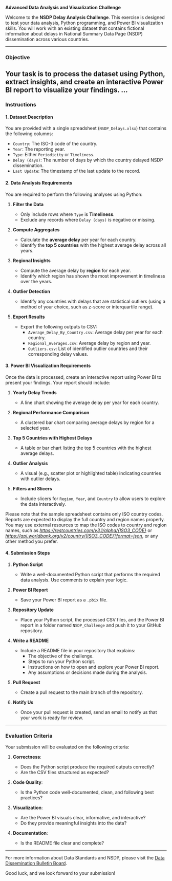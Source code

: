 **Advanced Data Analysis and Visualization Challenge**

Welcome to the **NSDP Delay Analysis Challenge**. This exercise is designed to test your data analysis, Python programming, and Power BI visualization skills. You will work with an existing dataset that contains fictional information about delays in National Summary Data Page (NSDP) dissemination across various countries.

---

### **Objective**  
Your task is to process the dataset using Python, extract insights, and create an interactive Power BI report to visualize your findings.
...
---

### **Instructions**

#### **1. Dataset Description**  
You are provided with a single spreadsheet (`NSDP_Delays.xlsx`) that contains the following columns:
- `Country`: The ISO-3 code of the country.
- `Year`: The reporting year.
- `Type`: Either `Periodicity` or `Timeliness`.
- `Delay (days)`: The number of days by which the country delayed NSDP dissemination.
- `Last Update`: The timestamp of the last update to the record.

#### **2. Data Analysis Requirements**  
You are required to perform the following analyses using Python:

1. **Filter the Data**  
   - Only include rows where `Type` is **Timeliness**.
   - Exclude any records where `Delay (days)` is negative or missing.
   
2. **Compute Aggregates**  
   - Calculate the **average delay** per year for each country.
   - Identify the **top 5 countries** with the highest average delay across all years.

3. **Regional Insights**  
   - Compute the average delay by **region** for each year.
   - Identify which region has shown the most improvement in timeliness over the years.

4. **Outlier Detection**  
   - Identify any countries with delays that are statistical outliers (using a method of your choice, such as z-score or interquartile range).
   
5. **Export Results**  
   - Export the following outputs to CSV:
     - `Average_Delay_By_Country.csv`: Average delay per year for each country.
     - `Regional_Averages.csv`: Average delay by region and year.
     - `Outliers.csv`: List of identified outlier countries and their corresponding delay values.

#### **3. Power BI Visualization Requirements**  
Once the data is processed, create an interactive report using Power BI to present your findings. Your report should include:

1. **Yearly Delay Trends**  
   - A line chart showing the average delay per year for each country.
   
2. **Regional Performance Comparison**  
   - A clustered bar chart comparing average delays by region for a selected year.

3. **Top 5 Countries with Highest Delays**  
   - A table or bar chart listing the top 5 countries with the highest average delays.

4. **Outlier Analysis**  
   - A visual (e.g., scatter plot or highlighted table) indicating countries with outlier delays.

5. **Filters and Slicers**  
   - Include slicers for `Region`, `Year`, and `Country` to allow users to explore the data interactively.

Please note that the sample spreadsheet contains only ISO country codes. Reports are expected to display the full country and region names properly. You may use external resources to map the ISO codes to country and region names, such as *https://restcountries.com/v3.1/alpha/{ISO3_CODE}* or *https://api.worldbank.org/v2/country/{ISO3_CODE}?format=json*, or any other method you prefer.

#### **4. Submission Steps**

1. **Python Script**
   - Write a well-documented Python script that performs the required data analysis. Use comments to explain your logic.
   
2. **Power BI Report**  
   - Save your Power BI report as a `.pbix` file.

3. **Repository Update**  
   - Place your Python script, the processed CSV files, and the Power BI report in a folder named `NSDP_Challenge` and push it to your GitHub repository.

4. **Write a README**  
   - Include a README file in your repository that explains:
     - The objective of the challenge.
     - Steps to run your Python script.
     - Instructions on how to open and explore your Power BI report.
     - Any assumptions or decisions made during the analysis.

5. **Pull Request**  
   - Create a pull request to the main branch of the repository.

6. **Notify Us**  
   - Once your pull request is created, send an email to notify us that your work is ready for review.

---

### **Evaluation Criteria**

Your submission will be evaluated on the following criteria:

1. **Correctness**:  
   - Does the Python script produce the required outputs correctly?  
   - Are the CSV files structured as expected?

2. **Code Quality**:  
   - Is the Python code well-documented, clean, and following best practices?

3. **Visualization**:  
   - Are the Power BI visuals clear, informative, and interactive?  
   - Do they provide meaningful insights into the data?

4. **Documentation**:  
   - Is the README file clear and complete?

---

For more information about Data Standards and NSDP, please visit the [Data Dissemination Bulletin Board](https://dsbb.imf.org/).

Good luck, and we look forward to your submission!
